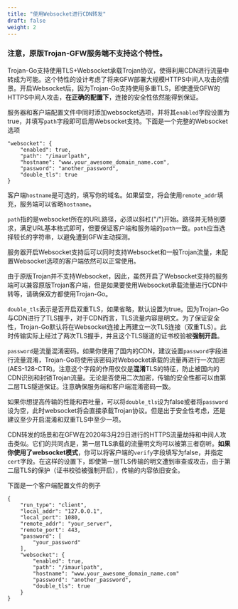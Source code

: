 ```yaml
---
title: "使用Websocket进行CDN转发"
draft: false
weight: 2
---
```


### **注意，原版Trojan-GFW服务端不支持这个特性。**

Trojan-Go支持使用TLS+Websocket承载Trojan协议，使得利用CDN进行流量中转成为可能。这个特性的设计考虑了将来GFW部署大规模HTTPS中间人攻击的情景。开启Websocket后，因为Trojan-Go支持使用多重TLS，即使遭受GFW的HTTPS中间人攻击，**在正确的配置下**，连接的安全性依然能得到保证。

服务器和客户端配置文件中同时添加websocket选项，并将其```enabled```字段设置为true，并填写```path```字段即可启用Websocket支持。下面是一个完整的Websocket选项

```
"websocket": {
    "enabled": true,
    "path": "/imaurlpath",
    "hostname": "www.your_awesome_domain_name.com",
    "password": "another_password",
    "double_tls": true
}
```

客户端```hostname```是可选的，填写你的域名。如果留空，将会使用```remote_addr```填充，服务端可以省略```hostname```。

```path```指的是websocket所在的URL路径，必须以斜杠("/")开始。路径并无特别要求，满足URL基本格式即可，但要保证客户端和服务端的```path```一致。```path```应当选择较长的字符串，以避免遭到GFW主动探测。

服务器开启Websocket支持后可以同时支持Websocket和一般Trojan流量，未配置Websocket选项的客户端依然可以正常使用。

由于原版Trojan并不支持Websocket，因此，虽然开启了Websocket支持的服务端可以兼容原版Trojan客户端，但是如果要使用Websocket承载流量进行CDN中转等，请确保双方都使用Trojan-Go。

```double_tls```表示是否开启双重TLS，如果省略，默认设置为true。因为Trojan-Go与CDN进行了TLS握手，对于CDN而言，TLS流量内容是明文。为了保证安全性，Trojan-Go默认将在Websocket连接上再建立一次TLS连接（双重TLS）。此时传输实际上经过了两次TLS握手，并且这个TLS隧道的证书校验被**强制开启**。

```password```是流量混淆密码。如果你使用了国内的CDN，建议设置```password```字段进行流量混淆，Trojan-Go将使用该密码对Websocket承载的流量再进行一次加密(AES-128-CTR)。注意这个字段的作用仅仅是**混淆**TLS的特征，防止被国内的CDN识别和封锁Trojan流量。无论是否使用二次加密，传输的安全性都可以由第二层TLS隧道保证。注意确保服务端和客户端混淆密码一致。

如果你想提高传输的性能和吞吐量，可以将```double_tls```设为false或者将```password```设为空，此时websocket将会直接承载Trojan协议。但是出于安全性考虑，还是建议至少开启混淆和双重TLS中至少一项。

CDN转发的场景和在GFW在2020年3月29日进行的HTTPS流量劫持和中间人攻击类似。它们的共同点是，第一层TLS承载的流量明文均可以被第三者窃听。**如果你使用了websocket模式**，你可以将客户端的```verify```字段填写为false，并指定```cert```字段。在这样的设置下，即使第一层TLS传输的明文遭到审查或攻击，由于第二层TLS的保护（证书校验被强制开启），传输的内容依旧安全。

下面是一个客户端配置文件的例子

```
{
    "run_type": "client",
    "local_addr": "127.0.0.1",
    "local_port": 1080,
    "remote_addr": "your_server",
    "remote_port": 443,
    "password": [
        "your_password"
    ],
    "websocket": {
        "enabled": true,
        "path": "/imaurlpath",
        "hostname": "www.your_awesome_domain_name.com"
        "password": "another_password",
        "double_tls": true
    }
}

```
